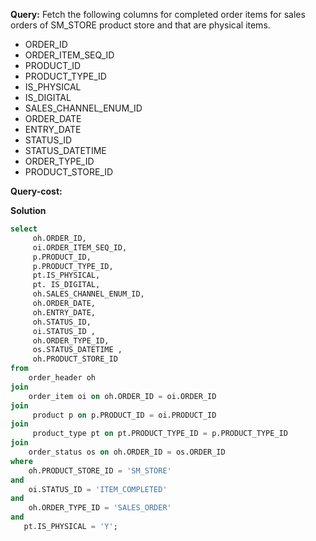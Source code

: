 **Query:** Fetch the following columns for completed order items for sales orders of SM_STORE product store and that are physical items.
- ORDER_ID
- ORDER_ITEM_SEQ_ID
- PRODUCT_ID
- PRODUCT_TYPE_ID
- IS_PHYSICAL
- IS_DIGITAL
- SALES_CHANNEL_ENUM_ID
- ORDER_DATE
- ENTRY_DATE
- STATUS_ID
- STATUS_DATETIME
- ORDER_TYPE_ID
- PRODUCT_STORE_ID 

**Query-cost:** 

**Solution** 
```sql
select 
     oh.ORDER_ID,
     oi.ORDER_ITEM_SEQ_ID,
     p.PRODUCT_ID,
     p.PRODUCT_TYPE_ID,
     pt.IS_PHYSICAL,
     pt. IS_DIGITAL,
     oh.SALES_CHANNEL_ENUM_ID,
     oh.ORDER_DATE,
     oh.ENTRY_DATE,
     oh.STATUS_ID,
     oi.STATUS_ID ,
     oh.ORDER_TYPE_ID,
     os.STATUS_DATETIME ,
     oh.PRODUCT_STORE_ID
from
    order_header oh
join
    order_item oi on oh.ORDER_ID = oi.ORDER_ID
join
     product p on p.PRODUCT_ID = oi.PRODUCT_ID
join 
     product_type pt on pt.PRODUCT_TYPE_ID = p.PRODUCT_TYPE_ID
join 
    order_status os on oh.ORDER_ID = os.ORDER_ID
where 
    oh.PRODUCT_STORE_ID = 'SM_STORE' 
and 
    oi.STATUS_ID = 'ITEM_COMPLETED' 
and
    oh.ORDER_TYPE_ID = 'SALES_ORDER' 
and 
   pt.IS_PHYSICAL = 'Y';
